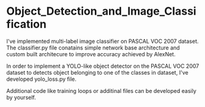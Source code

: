 # Object_Detection_and_Image_Classification

I've implemented multi-label image classifier on PASCAL VOC 2007 dataset. The classifier.py file conatains simple network base architecture and custom built architecure to improve accuracy achieved by AlexNet.

In order to implement a YOLO-like object detector on the PASCAL VOC 2007 dataset to detects object belonging to one of the classes in dataset, I've developed yolo_loss.py file.

Additional code like training loops or additinal files can be developed easily by yourself.
